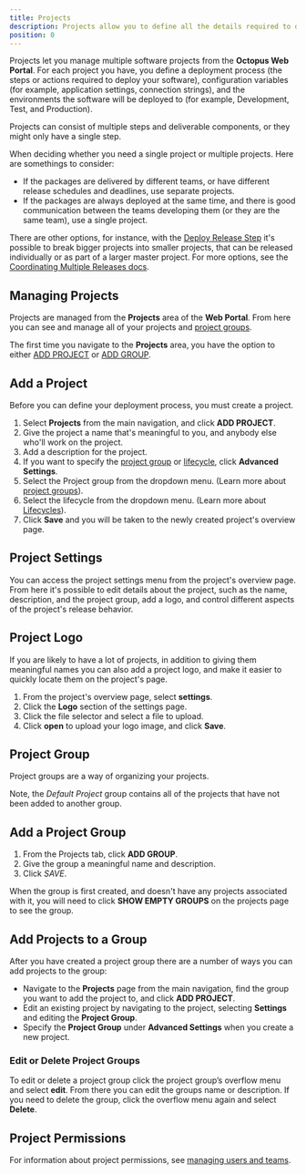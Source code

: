 ```yaml
---
title: Projects
description: Projects allow you to define all the details required to deploy a project including the steps to run and variables to configure it.
position: 0
---
```


Projects let you manage multiple software projects from the **Octopus Web Portal**. For each project you have, you define a deployment process (the steps or actions required to deploy your software), configuration variables (for example, application settings, connection strings), and the environments the software will be deployed to (for example, Development, Test, and Production).

Projects can consist of multiple steps and deliverable components, or they might only have a single step.

When deciding whether you need a single project or multiple projects. Here are somethings to consider:

- If the packages are delivered by different teams, or have different release schedules and deadlines, use separate projects.
- If the packages are always deployed at the same time, and there is good communication between the teams developing them (or they are the same team), use a single project.

There are other options, for instance, with the [Deploy Release Step](/docs/deployment-process/projects/coordinating-multiple-projects/deploy-release-step/index.md) it's possible to break bigger projects into smaller projects, that can be released individually or as part of a larger master project. For more options, see the [Coordinating Multiple Releases docs](/docs/deployment-process/projects/coordinating-multiple-projects/index.md).

## Managing Projects

Projects are managed from the **Projects** area of the **Web Portal**. From here you can see and manage all of your projects and [project groups](/docs/deployment-process/projects/index.md#project-groups).

The first time you navigate to the **Projects** area, you have the option to either [ADD PROJECT](/docs/deployment-process/projects/index.md#add-a-project) or [ADD GROUP](/docs/deployment-process/projects/index.md#add-a-project-group).

## Add a Project

Before you can define your deployment process, you must create a project.

1. Select **Projects** from the main navigation, and click **ADD PROJECT**.
1. Give the project a name that's meaningful to you, and anybody else who'll work on the project.
1. Add a description for the project.
1. If you want to specify the [project group](/docs/deployment-process/projects/index.md#project-group) or [lifecycle](/docs/deployment-process/lifecycles/index.md), click **Advanced Settings**.
1. Select the Project group from the dropdown menu. (Learn more about [project groups](/docs/deployment-process/projects/index.md#project-group)).
1. Select the lifecycle from the dropdown menu. (Learn more about [Lifecycles](/docs/deployment-process/lifecycles/index.md)).
1. Click **Save** and you will be taken to the newly created project's overview page.

## Project Settings

You can access the project settings menu from the project's overview page. From here it's possible to edit details about the project, such as the name, description, and the project group, add a logo, and control different aspects of the project's release behavior.

## Project Logo

If you are likely to have a lot of projects, in addition to giving them meaningful names you can also add a project logo, and make it easier to quickly locate them on the project's page.

1. From the project's overview page, select **settings**.
2. Click the **Logo** section of the settings page.
3. Click the file selector and select a file to upload.
4. Click **open** to upload your logo image, and click **Save**.


## Project Group

Project groups are a way of organizing your projects.

Note, the *Default Project* group contains all of the projects that have not been added to another group.

## Add a Project Group

1. From the Projects tab, click **ADD GROUP**.
1. Give the group a meaningful name and description.
1. Click *SAVE*.

When the group is first created, and doesn't have any projects associated with it, you will need to click **SHOW EMPTY GROUPS** on the projects page to see the group.

## Add Projects to a Group

After you have created a project group there are a number of ways you can add projects to the group:

- Navigate to the **Projects** page from the main navigation, find the group you want to add the project to, and click **ADD PROJECT**.
- Edit an existing project by navigating to the project, selecting **Settings** and editing the **Project Group**.
- Specify the **Project Group** under **Advanced Settings** when you create a new project.

### Edit or Delete Project Groups

To edit or delete a project group click the project group’s overflow menu and select **edit**. From there you can edit the groups name or description. If you need to delete the group, click the overflow menu again and select **Delete**.

## Project Permissions

For information about project permissions, see [managing users and teams](/docs/administration/managing-users-and-teams/index.md).
